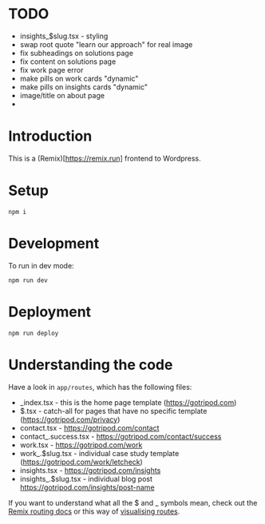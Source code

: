 # TODO

- insights_$slug.tsx - styling
- swap root quote "learn our approach" for real image
- fix subheadings on solutions page
- fix content on solutions page
- fix work page error
- make pills on work cards "dynamic"
- make pills on insights cards "dynamic"
- image/title on about page
- 

# Introduction

This is a (Remix)[https://remix.run] frontend to Wordpress.

# Setup

`npm i`

# Development

To run in dev mode:

`npm run dev`

# Deployment

`npm run deploy`

# Understanding the code

Have a look in `app/routes`, which has the following files:

- _index.tsx - this is the home page template (https://gotripod.com)
- $.tsx - catch-all for pages that have no specific template (https://gotripod.com/privacy)
- contact.tsx - https://gotripod.com/contact
- contact_.success.tsx - https://gotripod.com/contact/success
- work.tsx - https://gotripod.com/work
- work\_.$slug.tsx - individual case study template (https://gotripod.com/work/letcheck)
- insights.tsx - https://gotripod.com/insights
- insights_.$slug.tsx - individual blog post https://gotripod.com/insights/post-name

If you want to understand what all the $ and \_ symbols mean, check out the [Remix routing docs](https://remix.run/docs/en/main/file-conventions/routes) or this way of [visualising routes](https://interactive-remix-routing-v2.netlify.app).
